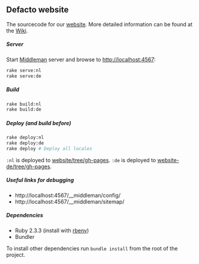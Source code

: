 ## Defacto website

The sourcecode for our [website](http://www.defacto.nl). More detailed information can be found at the [Wiki](https://github.com/DefactoSoftware/website/wiki).

##### Server

Start [Middleman](https://middlemanapp.com) server and browse to [http://localhost:4567](http://localhost:4567):

```bash
rake serve:nl
rake serve:de
```

##### Build

```bash
rake build:nl
rake build:de
```

##### Deploy (and build before)

```bash
rake deploy:nl
rake deploy:de
rake deploy # Deploy all locales
```

`:nl` is deployed to [website/tree/gh-pages](https://github.com/DefactoSoftware/website/tree/gh-pages). `:de` is deployed to [website-de/tree/gh-pages](https://github.com/DefactoSoftware/website-de/tree/gh-pages).

##### Useful links for debugging

- http://localhost:4567/__middleman/config/
- http://localhost:4567/__middleman/sitemap/

##### Dependencies

- Ruby 2.3.3 (install with [rbenv](https://github.com/sstephenson/rbenv))
- Bundler

To install other dependencies run `bundle install` from the root of the project.
